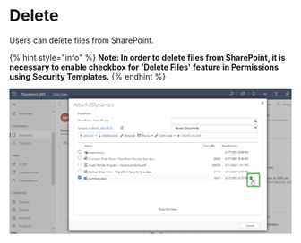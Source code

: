 # Delete

Users can delete files from SharePoint.

{% hint style="info" %}
**Note: In order to delete files from SharePoint, it is necessary to enable checkbox for** [**'Delete Files'** ](https://docs.inogic.com/sharepoint-security-sync/features/security-templates#permissions)**feature in Permissions using Security Templates.**
{% endhint %}

![](../../.gitbook/assets/Delete.png)
